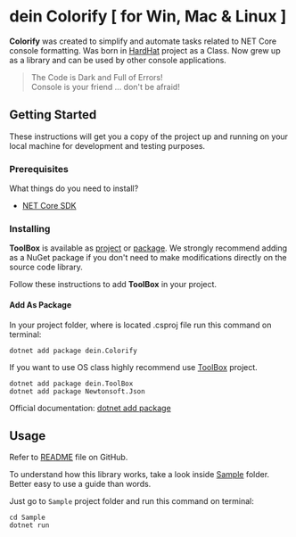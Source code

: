 # dein Colorify [ for Win, Mac & Linux ]

**Colorify** was created to simplify and automate tasks related to NET Core console formatting. Was born in [HardHat](https://github.com/deinsoftware/hardhat/) project as a Class. Now grew up as a library and can be used by other console applications.

> The Code is Dark and Full of Errors!  
> Console is your friend ... don't be afraid!

## Getting Started

These instructions will get you a copy of the project up and running on your local machine for development and testing purposes.

### Prerequisites

What things do you need to install?

* [NET Core SDK](https://www.microsoft.com/net/download)

### Installing

**ToolBox** is available as [project](https://github.com/deinsoftware/toolbox/) or [package](https://www.nuget.org/packages/dein.ToolBox). We strongly recommend adding as a NuGet package if you don't need to make modifications directly on the source code library.

Follow these instructions to add **ToolBox** in your project.

#### Add As Package

In your project folder, where is located .csproj file run this command on terminal:

```terminal
dotnet add package dein.Colorify
```

If you want to use OS class highly recommend use [ToolBox](https://github.com/deinsoftware/toolbox/) project.

```terminal
dotnet add package dein.ToolBox
dotnet add package Newtonsoft.Json
```

Official documentation: [dotnet add package](https://docs.microsoft.com/en-us/dotnet/core/tools/dotnet-add-package)

## Usage

Refer to [README](https://github.com/deinsoftware/colorify/blob/master/README.md) file on GitHub.

To understand how this library works, take a look inside [Sample](https://github.com/deinsoftware/colorify/tree/master/Sample) folder. Better easy to use a guide than words.

Just go to `Sample` project folder and run this command on terminal:

```terminal
cd Sample
dotnet run
```
